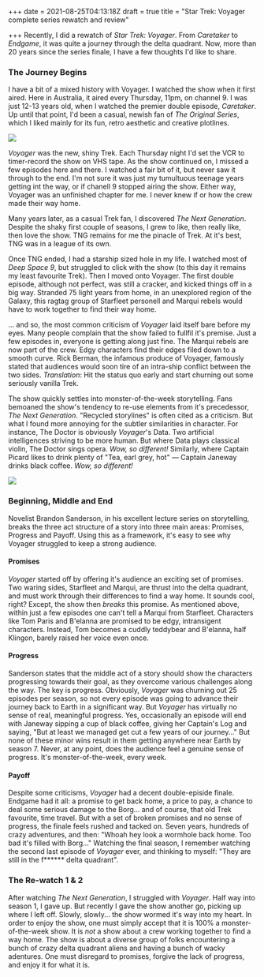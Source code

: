 +++
date = 2021-08-25T04:13:18Z
draft = true
title = "Star Trek: Voyager complete series rewatch and review"

+++
Recently, I did a rewatch of _Star Trek: Voyager_. From _Caretaker_ to _Endgame_, it was quite a journey through the delta quadrant. Now, more than 20 years since the series finale, I have a few thoughts I'd like to share.

<!--more-->

### The Journey Begins

I have a bit of a mixed history with Voyager. I watched the show when it first aired. Here in Australia, it aired every Thursday, 11pm, on channel 9. I was just 12-13 years old, when I watched the premier double episode, _Caretaker_. Up until that point, I'd been a casual, newish fan of _The Original Series_, which I liked mainly for its fun, retro aesthetic and creative plotlines.

![](https://www.nerdinfinite.com/wp-content/uploads/2018/03/Star-Trek-Voyager-Season-3-Postere.jpg)

_Voyager_ was the new, shiny Trek. Each Thursday night I'd set the VCR to timer-record the show on VHS tape. As the show continued on, I missed a few episodes here and there. I watched a fair bit of it, but never saw it through to the end. I'm not sure it was just my tumultuous teenage years getting int the way, or if chanell 9 stopped airing the show. Either way, Voyager was an unfinished chapter for me. I never knew if or how the crew made their way home.

Many years later, as a casual Trek fan, I discovered _The Next Generation_. Despite the shaky first couple of seasons, I grew to like, then really like, then love the show. TNG remains for me the pinacle of Trek. At it's best, TNG was in a league of its own.

Once TNG ended, I had a starship sized hole in my life. I watched most of _Deep Space 9_, but struggled to click with the show (to this day it remains my least favourite Trek). Then I moved onto Voyager. The first double episode, although not perfect, was still a cracker, and kicked things off in a big way. Stranded 75 light years from home, in an unexplored region of the Galaxy, this ragtag group of Starfleet personell and Marqui rebels would have to work together to find their way home.

... and so, the most common criticism of _Voyager_ laid itself bare before my eyes. Many people complain that the show failed to fullfil it's premise. Just a few episodes in, everyone is getting along just fine. The Marqui rebels are now part of the crew. Edgy characters find their edges filed down to a smooth curve. Rick Berman, the infamous produce of Voyager, famously stated that audiences would soon tire of an intra-ship conflict between the two sides. _Translation_: Hit the status quo early and start churning out some seriously vanilla Trek.

The show quickly settles into monster-of-the-week storytelling. Fans bemoaned the show's tendency to re-use elements from it's precedessor, _The Next Generation_. "Recycled storylines" is often cited as a criticism. But what I found more annoying for the subtler similarities in character. For instance, The Doctor is obviously _Voyager_'s Data. Two artificial intelligences striving to be more human. But where Data plays classical violin, The Doctor sings opera. _Wow, so different!_ Similarly, where Captain Picard likes to drink plenty of "Tea, earl grey, hot" — Captain Janeway drinks black coffee. _Wow, so different!_  

![](https://treknews.net/wp-content/uploads/2020/05/star-trek-voyager-25th-anniversary-cast-reunion.jpg)

### Beginning, Middle and End

Novelist Brandon Sanderson, in his excellent lecture series on storytelling, breaks the three act structure of a story into three main areas: Promises, Progress and Payoff. Using this as a framework, it's easy to see why Voyager struggled to keep a strong audience. 

#### Promises

_Voyager_ started off by offering it's audience an exciting set of promises. Two waring sides, Starfleet and Marqui, are thrust into the delta quadrant, and must work through their differences to find a way home. It sounds cool, right? Except, the show then _breaks_ this promise. As mentioned above, within just a few episodes one can't tell a Marqui from Starfleet. Characters like Tom Paris and B'elanna are promised to be edgy, intransigent characters. Instead, Tom becomes a cuddly teddybear and B'elanna, half Klingon, barely raised her voice even once.

#### Progress

Sanderson states that the middle act of a story should show the characters progressing towards their goal, as they overcome various challenges along the way. The key is progress. Obviously, _Voyager_ was churning out 25 episodes per season, so not every episode was going to advance their journey back to Earth in a significant way. But _Voyager_ has virtually no sense of real, meaningful progress. Yes, occasionally an episode will end with Janeway sipping a cup of black coffee, giving her Captain's Log and saying, "But at least we managed get cut a few years of our journey..." But none of these minor wins result in them getting anywhere near Earth by season 7. Never, at any point, does the audience feel a genuine sense of progress. It's monster-of-the-week, every week.

#### Payoff

Despite some criticisms, _Voyager_ had a decent double-episide finale. Endgame had it all: a promise to get back home, a price to pay, a chance to deal some serious damage to the Borg... and of course, that old Trek favourite, time travel. But with a set of broken promises and no sense of progress, the finale feels rushed and tacked on. Seven years, hundreds of crazy adventures, and then: "Whoah hey look a wormhole back home. Too bad it's filled with Borg..." Watching the final season, I remember watching the second last episode of _Voyager_ ever, and thinking to myself: "They are still in the f****** delta quadrant". 

### The Re-watch 1 & 2

After watching _The Next Generation_, I struggled with _Voyager_. Half way into season 1, I gave up. But recently I gave the show another go, picking up where I left off. Slowly, slowly... the show wormed it's way into my heart. In order to enjoy the show, one must simply accept that it is 100% a monster-of-the-week show. It is _not_ a show about a crew working together to find a way home. The show is about a diverse group of folks encountering a bunch of crazy delta quadrant aliens and having a bunch of wacky adentures. One must disregard to promises, forgive the lack of progress, and enjoy it for what it is.